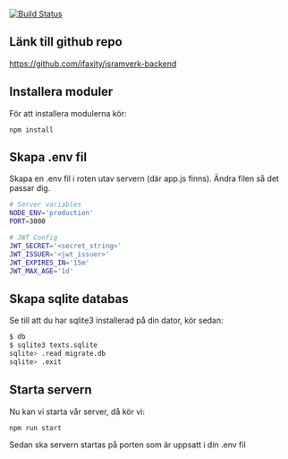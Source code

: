 [![Build Status](https://travis-ci.org/iFaxity/jsramverk-backend.svg?branch=master)](https://travis-ci.org/iFaxity/jsramverk-backend)

## Länk till github repo

https://github.com/ifaxity/jsramverk-backend

## Installera moduler

För att installera modulerna kör:

`npm install`


## Skapa .env fil

Skapa en .env fil i roten utav servern (där app.js finns).
Ändra filen så det passar dig.

```bash
# Server variables
NODE_ENV='production'
PORT=3000

# JWT Config
JWT_SECRET='<secret_string>'
JWT_ISSUER='<jwt_issuer>'
JWT_EXPIRES_IN='15m'
JWT_MAX_AGE='1d'
```

## Skapa sqlite databas

Se till att du har sqlite3 installerad på din dator, kör sedan:

```bash
$ db
$ sqlite3 texts.sqlite
sqlite> .read migrate.db
sqlite> .exit
```

## Starta servern

Nu kan vi starta vår server, då kör vi:

`npm run start`

Sedan ska servern startas på porten som är uppsatt i din .env fil
